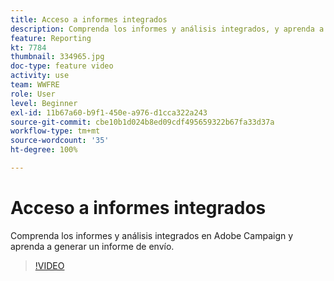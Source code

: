 ```yaml
---
title: Acceso a informes integrados
description: Comprenda los informes y análisis integrados, y aprenda a generar un informe de envío.
feature: Reporting
kt: 7784
thumbnail: 334965.jpg
doc-type: feature video
activity: use
team: WWFRE
role: User
level: Beginner
exl-id: 11b67a60-b9f1-450e-a976-d1cca322a243
source-git-commit: cbe10b1d024b8ed09cdf495659322b67fa33d37a
workflow-type: tm+mt
source-wordcount: '35'
ht-degree: 100%

---
```


# Acceso a informes integrados

Comprenda los informes y análisis integrados en Adobe Campaign y aprenda a generar un informe de envío.

>[!VIDEO](https://video.tv.adobe.com/v/334965?quality=12)
